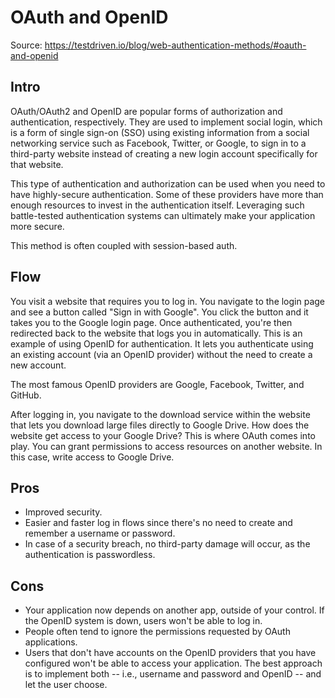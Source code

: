 # OAuth and OpenID

Source: https://testdriven.io/blog/web-authentication-methods/#oauth-and-openid

## Intro

OAuth/OAuth2 and OpenID are popular forms of authorization and authentication, respectively. They are used to implement social login, which is a form of single sign-on (SSO) using existing information from a social networking service such as Facebook, Twitter, or Google, to sign in to a third-party website instead of creating a new login account specifically for that website.

This type of authentication and authorization can be used when you need to have highly-secure authentication. Some of these providers have more than enough resources to invest in the authentication itself. Leveraging such battle-tested authentication systems can ultimately make your application more secure.

This method is often coupled with session-based auth.

## Flow

You visit a website that requires you to log in. You navigate to the login page and see a button called "Sign in with Google". You click the button and it takes you to the Google login page. Once authenticated, you're then redirected back to the website that logs you in automatically. This is an example of using OpenID for authentication. It lets you authenticate using an existing account (via an OpenID provider) without the need to create a new account.

The most famous OpenID providers are Google, Facebook, Twitter, and GitHub.

After logging in, you navigate to the download service within the website that lets you download large files directly to Google Drive. How does the website get access to your Google Drive? This is where OAuth comes into play. You can grant permissions to access resources on another website. In this case, write access to Google Drive.

## Pros

* Improved security.
* Easier and faster log in flows since there's no need to create and remember a username or password.
* In case of a security breach, no third-party damage will occur, as the authentication is passwordless.

## Cons

* Your application now depends on another app, outside of your control. If the OpenID system is down, users won't be able to log in.
* People often tend to ignore the permissions requested by OAuth applications.
* Users that don't have accounts on the OpenID providers that you have configured won't be able to access your application. The best approach is to implement both -- i.e., username and password and OpenID -- and let the user choose.

